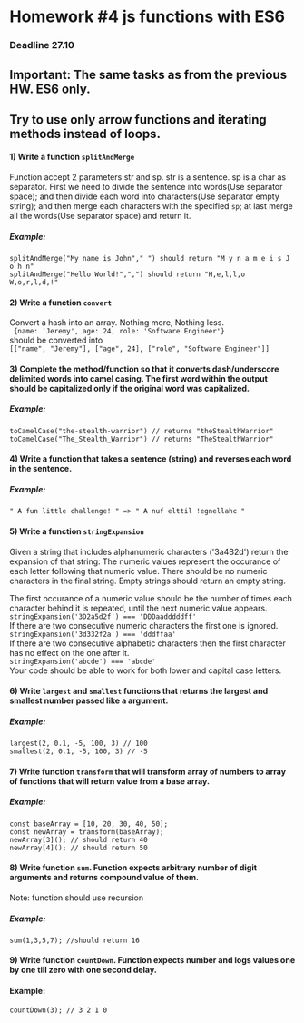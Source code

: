 # Homework #4 js functions with ES6

### Deadline 27.10

## Important: The same tasks as from the previous HW. ES6 only.
## Try to use only arrow functions and iterating methods instead of loops.

#### 1) Write a function `splitAndMerge`  
Function accept 2 parameters:str and sp. str is a sentence. sp is a char as separator. First we need to divide the sentence into words(Use separator space); and then divide each word into characters(Use separator empty string); and then merge each characters with the specified `sp`; at last merge all the words(Use separator space) and return it.

##### Example: 
`splitAndMerge("My name is John"," ") should return "M y n a m e i s J o h n"`  
`splitAndMerge("Hello World!",",") should return "H,e,l,l,o W,o,r,l,d,!"`
 
#### 2) Write a function `convert`
Convert a hash into an array. Nothing more, Nothing less.  
` {name: 'Jeremy', age: 24, role: 'Software Engineer'}`    
should be converted into  
`[["name", "Jeremy"], ["age", 24], ["role", "Software Engineer"]]
`
#### 3) Complete the method/function so that it converts dash/underscore delimited words into camel casing. The first word within the output should be capitalized only if the original word was capitalized.  
##### Example:
`toCamelCase("the-stealth-warrior") // returns "theStealthWarrior"`  
`toCamelCase("The_Stealth_Warrior") // returns "TheStealthWarrior"`

#### 4) Write a function that takes a sentence (string) and reverses each word in the sentence.
##### Example:
`" A fun little challenge! " => " A nuf elttil !egnellahc "`  

#### 5) Write a function `stringExpansion`  
Given a string that includes alphanumeric characters ('3a4B2d') return the expansion of that string: The numeric values represent the occurance of each letter following that numeric value. There should be no numeric characters in the final string. Empty strings should return an empty string.

The first occurance of a numeric value should be the number of times each character behind it is repeated, until the next numeric value appears.  
`stringExpansion('3D2a5d2f') === 'DDDaadddddff'`  
If there are two consecutive numeric characters the first one is ignored.  
`stringExpansion('3d332f2a') === 'dddffaa'`  
If there are two consecutive alphabetic characters then the first character has no effect on the one after it.  
`stringExpansion('abcde') === 'abcde'`  
Your code should be able to work for both lower and capital case letters.  

#### 6) Write `largest` and `smallest` functions that returns the largest and smallest number passed like a argument.

##### Example:
`largest(2, 0.1, -5, 100, 3) // 100`  
`smallest(2, 0.1, -5, 100, 3) // -5`  

#### 7) Write function `transform` that will transform array of numbers to array of functions that will return value from a base array.

##### Example:
`const baseArray = [10, 20, 30, 40, 50];`  
`const newArray = transform(baseArray);`  
`newArray[3](); // should return 40`  
`newArray[4](); // should return 50`  

#### 8) Write function `sum`. Function expects arbitrary number of digit arguments and returns compound value of them.  
Note: function should use recursion

##### Example:
`sum(1,3,5,7); //should return 16`  

#### 9) Write function `countDown`. Function expects number and logs values one by one till zero with one second delay.

#### Example:  
`countDown(3); // 3 2 1 0`   

